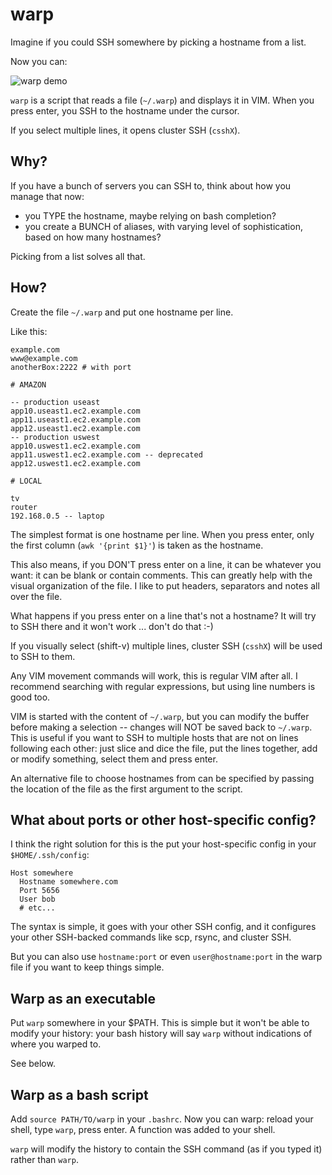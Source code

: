 
warp
====

Imagine if you could SSH somewhere by picking a hostname from a list.

Now you can:

![warp demo](https://raw.githubusercontent.com/jpalardy/warp/master/assets/warp.gif)

`warp` is a script that reads a file (`~/.warp`) and displays it in VIM. When
you press enter, you SSH to the hostname under the cursor.

If you select multiple lines, it opens cluster SSH (`csshX`).

Why?
----

If you have a bunch of servers you can SSH to, think about how you manage that now:

* you TYPE the hostname, maybe relying on bash completion?
* you create a BUNCH of aliases, with varying level of sophistication, based on how many hostnames?

Picking from a list solves all that.


How?
----

Create the file `~/.warp` and put one hostname per line.

Like this:

    example.com
    www@example.com
    anotherBox:2222 # with port

    # AMAZON

    -- production useast
    app10.useast1.ec2.example.com
    app11.useast1.ec2.example.com
    app12.useast1.ec2.example.com
    -- production uswest
    app10.uswest1.ec2.example.com
    app11.uswest1.ec2.example.com -- deprecated
    app12.uswest1.ec2.example.com

    # LOCAL

    tv
    router
    192.168.0.5 -- laptop

The simplest format is one hostname per line. When you press enter, only the
first column (`awk '{print $1}'`) is taken as the hostname.

This also means, if you DON'T press enter on a line, it can be whatever
you want: it can be blank or contain comments. This can greatly help with the
visual organization of the file. I like to put headers, separators and notes all
over the file.

What happens if you press enter on a line that's not a hostname? It will try to SSH there
and it won't work ... don't do that :-)

If you visually select (shift-v) multiple lines, cluster SSH (`csshX`) will be
used to SSH to them.

Any VIM movement commands will work, this is regular VIM after all. I recommend
searching with regular expressions, but using line numbers is good too.

VIM is started with the content of `~/.warp`, but you can modify the buffer
before making a selection -- changes will NOT be saved back to `~/.warp`. This
is useful if you want to SSH to multiple hosts that are not on lines following
each other: just slice and dice the file, put the lines together, add or modify
something, select them and press enter.

An alternative file to choose hostnames from can be specified by passing the location
of the file as the first argument to the script.

What about ports or other host-specific config?
-----------------------------------------------

I think the right solution for this is the put your host-specific config in
your `$HOME/.ssh/config`:

    Host somewhere
      Hostname somewhere.com
      Port 5656
      User bob
      # etc...

The syntax is simple, it goes with your other SSH config, and it configures
your other SSH-backed commands like scp, rsync, and cluster SSH.

But you can also use `hostname:port` or even `user@hostname:port` in the warp
file if you want to keep things simple.


Warp as an executable
---------------------

Put `warp` somewhere in your $PATH. This is simple but it won't be able to
modify your history: your bash history will say `warp` without indications of
where you warped to.

See below.


Warp as a bash script
---------------------

Add `source PATH/TO/warp` in your `.bashrc`. Now you can warp: reload your
shell, type `warp`, press enter. A function was added to your shell.

`warp` will modify the history to contain the SSH command (as if you typed it)
rather than `warp`.

